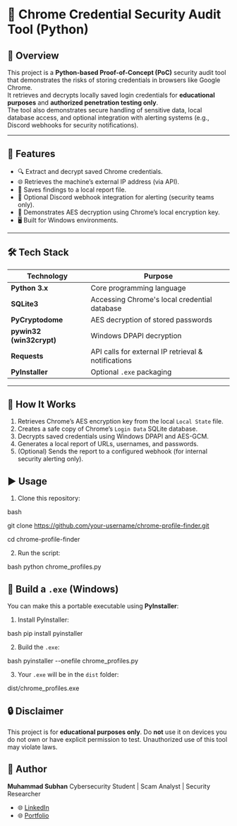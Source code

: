
# 🔐 Chrome Credential Security Audit Tool (Python)

## 📖 Overview
This project is a **Python-based Proof-of-Concept (PoC)** security audit tool that demonstrates the risks of storing credentials in browsers like Google Chrome.  
It retrieves and decrypts locally saved login credentials for **educational purposes** and **authorized penetration testing only**.  
The tool also demonstrates secure handling of sensitive data, local database access, and optional integration with alerting systems (e.g., Discord webhooks for security notifications).

---

## 🚀 Features
- 🔍 Extract and decrypt saved Chrome credentials.
- 🌐 Retrieves the machine’s external IP address (via API).
- 📂 Saves findings to a local report file.
- 🔔 Optional Discord webhook integration for alerting (security teams only).
- 🔑 Demonstrates AES decryption using Chrome’s local encryption key.
- 🖥️ Built for Windows environments.

---

## 🛠️ Tech Stack
| Technology              | Purpose                                            |
|-------------------------|----------------------------------------------------|
| **Python 3.x**          | Core programming language                          |
| **SQLite3**             | Accessing Chrome's local credential database       |
| **PyCryptodome**        | AES decryption of stored passwords                 |
| **pywin32 (win32crypt)**| Windows DPAPI decryption                           |
| **Requests**            | API calls for external IP retrieval & notifications|
| **PyInstaller**         | Optional `.exe` packaging                          |

---

## 📂 How It Works
1. Retrieves Chrome’s AES encryption key from the local `Local State` file.
2. Creates a safe copy of Chrome’s `Login Data` SQLite database.
3. Decrypts saved credentials using Windows DPAPI and AES-GCM.
4. Generates a local report of URLs, usernames, and passwords.
5. (Optional) Sends the report to a configured webhook (for internal security alerting only).



## ▶️ Usage

1. Clone this repository:

bash

git clone https://github.com/your-username/chrome-profile-finder.git

cd chrome-profile-finder


2. Run the script:

bash
python chrome_profiles.py



## 🔧 Build a `.exe` (Windows)

You can make this a portable executable using **PyInstaller**:

1. Install PyInstaller:

bash
pip install pyinstaller


2. Build the `.exe`:

bash
pyinstaller --onefile chrome_profiles.py


3. Your `.exe` will be in the `dist` folder:


dist/chrome_profiles.exe


## 🔒 Disclaimer

This project is for **educational purposes only**.
Do **not** use it on devices you do not own or have explicit permission to test.
Unauthorized use of this tool may violate laws.


## 👤 Author

**Muhammad Subhan**
Cybersecurity Student | Scam Analyst | Security Researcher

* 🌐 [LinkedIn](https://www.linkedin.com/in/muhammad-subhan-28a638327)
* 🌐 [Portfolio](https://www.virusbaba.com)


